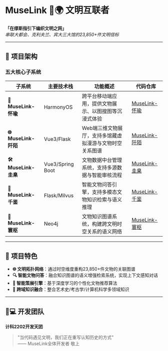 # MuseLink 🎨🌍 文明互联者

**「在缪斯指引下编织文明之网」**  
*串联大都会、克利夫兰、宾大三大馆的23,850+件文明信标*

---

## 🚀 项目架构

### 五大核心子系统

| 子系统 | 主要技术栈 | 功能概述 | 代码仓库 |
|--------|--------|----------|----------|
| **📱 MuseLink-怀瑜** | HarmonyOS | 跨平台移动端应用，提供文物展示、以图搜图等沉浸式体验 | [MuseLink-怀瑜](https://github.com/BUCT-2202-SE-project/Team4-app) |
| **🌐 MuseLink-阡陌** | Vue3/Flask | Web端三维文物展厅，支持多馆藏虚拟漫游与文物时空关系图谱 | [MuseLink-阡陌](https://github.com/BUCT-2202-SE-project/MuseLink-QianMo-Web) |
| **🛠️ MuseLink-圭臬** | Vue3/Spring Boot | 文物数据中台管理系统，支持多源数据与智能审核流程 | [MuseLink-圭臬](https://github.com/BUCT-2202-SE-project/MuseLink-GuiNie-backend) |
| **🤖 MuseLink-千鉴** | Flask/Milvus | 智能文物问答引擎，支持多模态文物知识检索与语义推理 | [MuseLink-千鉴](https://github.com/BUCT-2202-SE-project/MuseLink-QianJian-QA-System) |
| **🧠 MuseLink-寰枢** | Neo4j | 文物知识图谱系统，构建跨文明时空关系的语义网络 | [MuseLink-寰枢](https://github.com/BUCT-2202-SE-project/MuseLink-HuanShu-Knowledge_Map) |

---

## 🌟 项目特色

- **🌐 文明拓扑网络**：通过时空维度重构23,850+件文物的关联图谱  
- **🔍 智能文物问答**：融合知识图谱的语义增强检索系统，实现上下文感知对话
- **🎨 智能策展引擎**：基于深度学习的个性化文物推荐算法  
- **🧩 跨域知识融合**：整合艺术史/考古学/计算机科学多领域知识
---

## 👨💻 开发团队

**计科2202开发天团**  

> "当代码遇见文明，我们正在重写认知历史的方式"  
> —— MuseLink全体开发者 敬上


<!--

**Here are some ideas to get you started:**

🙋‍♀️ A short introduction - what is your organization all about?
🌈 Contribution guidelines - how can the community get involved?
👩‍💻 Useful resources - where can the community find your docs? Is there anything else the community should know?
🍿 Fun facts - what does your team eat for breakfast?
🧙 Remember, you can do mighty things with the power of [Markdown](https://docs.github.com/github/writing-on-github/getting-started-with-writing-and-formatting-on-github/basic-writing-and-formatting-syntax)
-->
